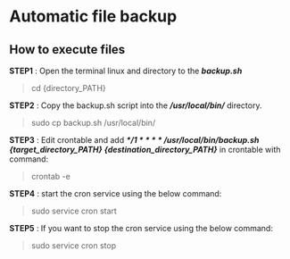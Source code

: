 # Automatic file backup
## How to execute files
__STEP1__ :  Open the terminal linux and directory to the ___backup.sh___
>  cd {directory_PATH}

__STEP2__ : Copy the backup.sh script into the ___/usr/local/bin/___ directory.
> sudo cp backup.sh /usr/local/bin/

__STEP3__ : Edit crontable and add ___*/1 * * * * /usr/local/bin/backup.sh {target_directory_PATH} {destination_directory_PATH}___ in crontable with command:
> crontab -e

__STEP4__ : start the cron service using the below command:
> sudo service cron start

__STEP5__ : If you want to stop the cron service using the below command:
> sudo service cron stop